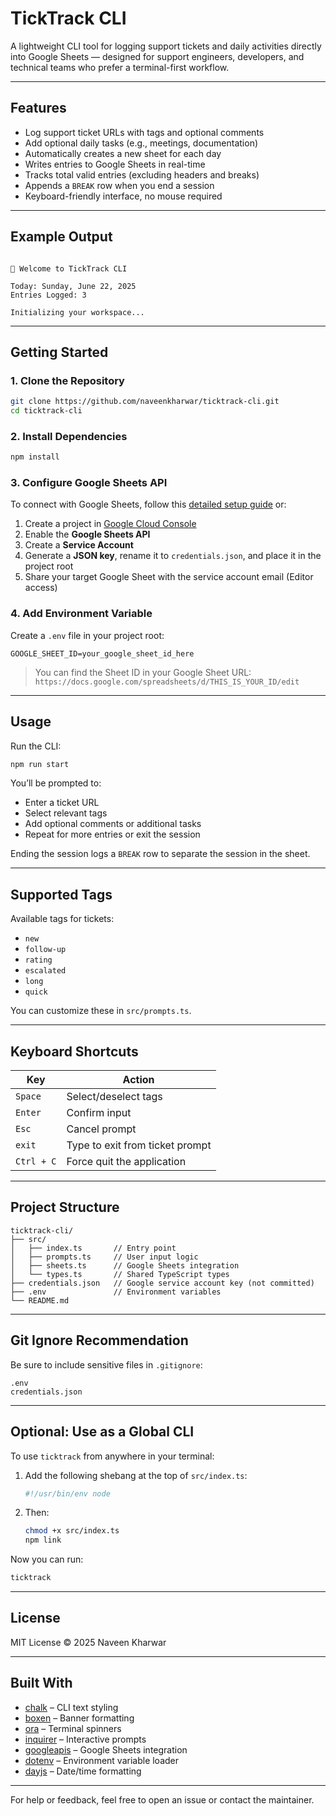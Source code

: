 # TickTrack CLI

A lightweight CLI tool for logging support tickets and daily activities directly into Google Sheets — designed for support engineers, developers, and technical teams who prefer a terminal-first workflow.

---

## Features

- Log support ticket URLs with tags and optional comments
- Add optional daily tasks (e.g., meetings, documentation)
- Automatically creates a new sheet for each day
- Writes entries to Google Sheets in real-time
- Tracks total valid entries (excluding headers and breaks)
- Appends a `BREAK` row when you end a session
- Keyboard-friendly interface, no mouse required

---

## Example Output

```

🚀 Welcome to TickTrack CLI

Today: Sunday, June 22, 2025
Entries Logged: 3

Initializing your workspace...

````

---

## Getting Started

### 1. Clone the Repository

```bash
git clone https://github.com/naveenkharwar/ticktrack-cli.git
cd ticktrack-cli
````

### 2. Install Dependencies

```bash
npm install
```

### 3. Configure Google Sheets API

To connect with Google Sheets, follow this [detailed setup guide](./docs/GOOGLE_SHEETS_SETUP.md) or:

1. Create a project in [Google Cloud Console](https://console.cloud.google.com/)
2. Enable the **Google Sheets API**
3. Create a **Service Account**
4. Generate a **JSON key**, rename it to `credentials.json`, and place it in the project root
5. Share your target Google Sheet with the service account email (Editor access)

### 4. Add Environment Variable

Create a `.env` file in your project root:

```env
GOOGLE_SHEET_ID=your_google_sheet_id_here
```

> You can find the Sheet ID in your Google Sheet URL:
> `https://docs.google.com/spreadsheets/d/THIS_IS_YOUR_ID/edit`

---

## Usage

Run the CLI:

```bash
npm run start
```

You’ll be prompted to:

* Enter a ticket URL
* Select relevant tags
* Add optional comments or additional tasks
* Repeat for more entries or exit the session

Ending the session logs a `BREAK` row to separate the session in the sheet.

---

## Supported Tags

Available tags for tickets:

* `new`
* `follow-up`
* `rating`
* `escalated`
* `long`
* `quick`

You can customize these in `src/prompts.ts`.

---

## Keyboard Shortcuts

| Key        | Action                          |
| ---------- | ------------------------------- |
| `Space`    | Select/deselect tags            |
| `Enter`    | Confirm input                   |
| `Esc`      | Cancel prompt                   |
| `exit`     | Type to exit from ticket prompt |
| `Ctrl + C` | Force quit the application      |

---

## Project Structure

```
ticktrack-cli/
├── src/
│   ├── index.ts       // Entry point
│   ├── prompts.ts     // User input logic
│   ├── sheets.ts      // Google Sheets integration
│   └── types.ts       // Shared TypeScript types
├── credentials.json   // Google service account key (not committed)
├── .env               // Environment variables
└── README.md
```

---

## Git Ignore Recommendation

Be sure to include sensitive files in `.gitignore`:

```
.env
credentials.json
```

---

## Optional: Use as a Global CLI

To use `ticktrack` from anywhere in your terminal:

1. Add the following shebang at the top of `src/index.ts`:

   ```ts
   #!/usr/bin/env node
   ```

2. Then:

   ```bash
   chmod +x src/index.ts
   npm link
   ```

Now you can run:

```bash
ticktrack
```

---

## License

MIT License
© 2025 Naveen Kharwar

---

## Built With

* [chalk](https://www.npmjs.com/package/chalk) – CLI text styling
* [boxen](https://www.npmjs.com/package/boxen) – Banner formatting
* [ora](https://www.npmjs.com/package/ora) – Terminal spinners
* [inquirer](https://www.npmjs.com/package/inquirer) – Interactive prompts
* [googleapis](https://www.npmjs.com/package/googleapis) – Google Sheets integration
* [dotenv](https://www.npmjs.com/package/dotenv) – Environment variable loader
* [dayjs](https://www.npmjs.com/package/dayjs) – Date/time formatting

---

For help or feedback, feel free to open an issue or contact the maintainer.
